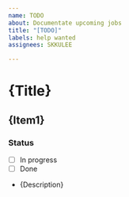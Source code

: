 ```yaml
---
name: TODO
about: Documentate upcoming jobs
title: "[TODO]"
labels: help wanted
assignees: SKKULEE

---
```


# {Title}

## {Item1}
### Status
- [ ] In progress
- [ ] Done
- {Description}
